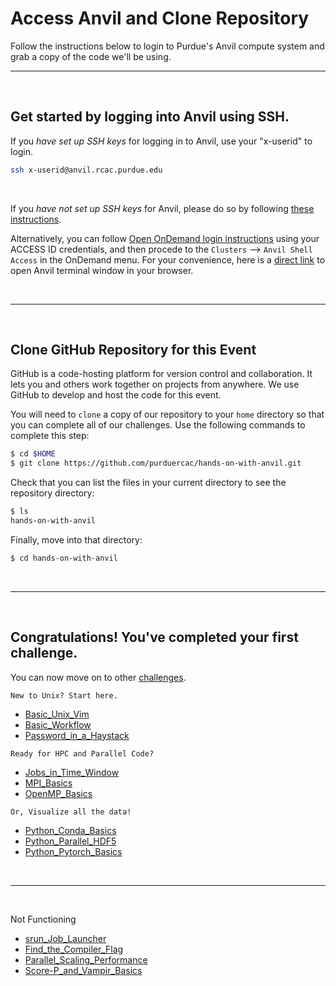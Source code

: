 # Access Anvil and Clone Repository

Follow the instructions below to login to Purdue's Anvil compute system and grab a copy of the code we'll be using.

<hr>

&nbsp;

## Get started by logging into Anvil using SSH. 
If you *have set up SSH keys* for logging in to Anvil, use your "x-userid" to login. 
```bash
ssh x-userid@anvil.rcac.purdue.edu
```
&nbsp;

If you *have not set up SSH keys* for Anvil, please do so by following [these instructions](https://www.rcac.purdue.edu/knowledge/anvil/access/login/sshkeys).

Alternatively, you can follow [Open OnDemand login instructions](https://www.rcac.purdue.edu/knowledge/anvil/access/login/ood) using your ACCESS ID credentials, and then procede to the `Clusters` --> `Anvil Shell Access` in the OnDemand menu.  For your convenience, here is a [direct link](https://ondemand.anvil.rcac.purdue.edu/pun/sys/shell/ssh/anvil.rcac.purdue.edu) to open Anvil terminal window in your browser.

&nbsp;

<hr>

&nbsp;
## Clone GitHub Repository for this Event
GitHub is a code-hosting platform for version control and collaboration. It lets you and others work together on projects from anywhere. We use GitHub to develop and host the code for this event. 

You will need to `clone` a copy of our repository to your `home` directory so that you can complete all of our challenges. Use the following commands to complete this step:
```bash
$ cd $HOME
$ git clone https://github.com/purduercac/hands-on-with-anvil.git
```

Check that you can list the files in your current directory to see the repository directory: 
```bash
$ ls
hands-on-with-anvil
```

Finally, move into that directory:
```bash
$ cd hands-on-with-anvil
```

&nbsp;

<hr>

&nbsp;
## Congratulations! You've completed your first challenge. 
You can now move on to other [challenges](../). 

``` 
New to Unix? Start here.
```
- [Basic_Unix_Vim](Basic_Unix_Vim)
- [Basic_Workflow](Basic_Workflow)
- [Password_in_a_Haystack](Password_in_a_Haystack)

```
Ready for HPC and Parallel Code?
```
- [Jobs_in_Time_Window](Jobs_in_Time_Window)
- [MPI_Basics](MPI_Basics)
- [OpenMP_Basics](OpenMP_Basics)

```
Or, Visualize all the data!
```
- [Python_Conda_Basics](Python_Conda_Basics)
- [Python_Parallel_HDF5](Python_Parallel_HDF5)
- [Python_Pytorch_Basics](Python_Pytorch_Basics)

&nbsp;

<hr>

&nbsp;


Not Functioning
- [srun_Job_Launcher](jsrun_Job_Launcher)
- [Find_the_Compiler_Flag](Find_the_Compiler_Flag)
- [Parallel_Scaling_Performance](Parallel_Scaling_Performance)
- [Score-P_and_Vampir_Basics](Score-P_and_Vampir_Basics)




